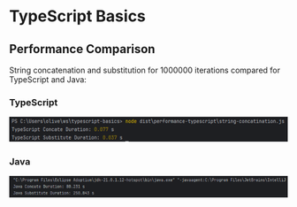 # TypeScript Basics

## Performance Comparison
String concatenation and substitution for 1000000 iterations compared for TypeScript and Java:

### TypeScript
![TypeScript Performance](images/typescript-performance.png)

### Java
![Java Performance](images/java-performance.png)

